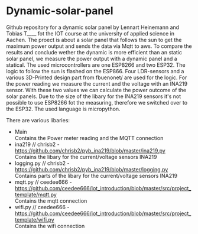 # Dynamic-solar-panel
Github repository for a dynamic solar panel by Lennart Heinemann and Tobias T____ fot the IOT course at the university of applied science in Aachen.
The proect is about a solar panel that follows the sun to get the maximum power output and sends the data via Mqtt to aws. To compare the results and conclude wether the dynamic is more efficient than an static solar panel, we measure the power output with a dynamic panel and a statical.
The used microcontrollers are one ESP8266 and two ESP32.
The logic to follow the sun is flashed on the ESP866. Four LDR-sensors and a various 3D-Printed design part from fbuenonet/ are used for the logic.
For the power reading we measure the current and the voltage with an INA219 sensor. With these two values we can calculate the power outcome of the solar panels. Due to the size of the libary for the INA219 sensors it's not possible to use ESP8266 fot the measuring, therefore we switched over to the ESP32.
The used language is micropython.


There are various libaries:
- Main <br />
  Contains the Power meter reading and the MQTT connection
- ina219 // chrisb2 - https://github.com/chrisb2/pyb_ina219/blob/master/ina219.py <br />
  Contains the libary for the current/voltage sensors INA219
- logging.py // chrisb2 -https://github.com/chrisb2/pyb_ina219/blob/master/logging.py <br />
  Contains parts of the libary for the current/voltage sensors INA219
- mqtt.py // ceedee666 - https://github.com/ceedee666/iot_introduction/blob/master/src/project_template/mqtt.py <br />
  Contains the mqtt connection
- wifi.py // ceedee666 - https://github.com/ceedee666/iot_introduction/blob/master/src/project_template/wifi.py <br />
  Contains the wifi connection
